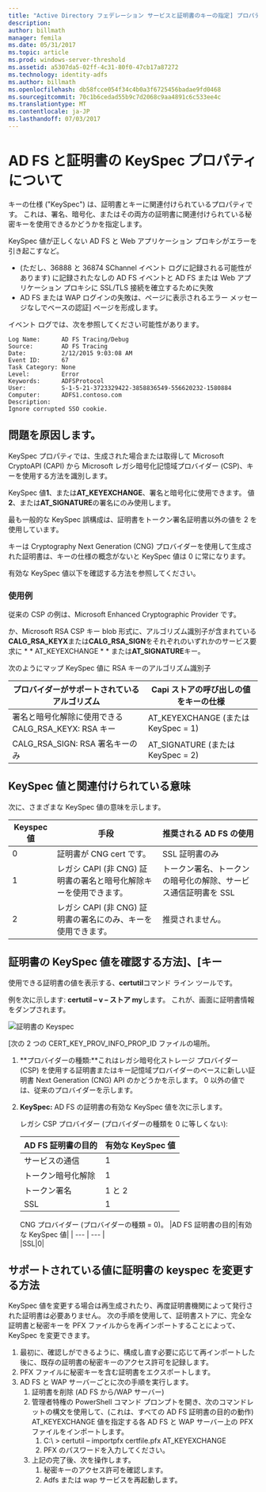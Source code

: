 ```yaml
---
title: "Active Directory フェデレーション サービスと証明書のキーの指定] プロパティについて"
description: 
author: billmath
manager: femila
ms.date: 05/31/2017
ms.topic: article
ms.prod: windows-server-threshold
ms.assetid: a5307da5-02ff-4c31-80f0-47cb17a87272
ms.technology: identity-adfs
ms.author: billmath
ms.openlocfilehash: db58fcce054f34c4b0a3f6725456badae9fd0468
ms.sourcegitcommit: 70c1b6cedad55b9c7d2068c9aa4891c6c533ee4c
ms.translationtype: MT
ms.contentlocale: ja-JP
ms.lasthandoff: 07/03/2017
---
```

# <a name="ad-fs-and-certificate-keyspec-property-information"></a>AD FS と証明書の KeySpec プロパティについて
キーの仕様 ("KeySpec") は、証明書とキーに関連付けられているプロパティです。 これは、署名、暗号化、またはその両方の証明書に関連付けられている秘密キーを使用できるかどうかを指定します。   

KeySpec 値が正しくない AD FS と Web アプリケーション プロキシがエラーを引き起こすなど。


- (ただし、36888 と 36874 SChannel イベント ログに記録される可能性があります) に記録されたなしの AD FS イベントと AD FS または Web アプリケーション プロキシに SSL/TLS 接続を確立するために失敗
- AD FS または WAP ログインの失敗は、ページに表示されるエラー メッセージなしでベースの認証] ページを形成します。

イベント ログでは、次を参照してください可能性があります。

    Log Name:      AD FS Tracing/Debug
    Source:        AD FS Tracing
    Date:          2/12/2015 9:03:08 AM
    Event ID:      67
    Task Category: None
    Level:         Error
    Keywords:      ADFSProtocol
    User:          S-1-5-21-3723329422-3858836549-556620232-1580884
    Computer:      ADFS1.contoso.com
    Description:
    Ignore corrupted SSO cookie.

## <a name="what-causes-the-problem"></a>問題を原因します。
KeySpec プロパティでは、生成された場合または取得して Microsoft CryptoAPI (CAPI) から Microsoft レガシ暗号化記憶域プロバイダー (CSP)、キーを使用する方法を識別します。

KeySpec 値**1**、または**AT_KEYEXCHANGE**、署名と暗号化に使用できます。  値**2**、または**AT_SIGNATURE**の署名にのみ使用します。

最も一般的な KeySpec 誤構成は、証明書をトークン署名証明書以外の値を 2 を使用しています。  

キーは Cryptography Next Generation (CNG) プロバイダーを使用して生成された証明書は、キーの仕様の概念がないと KeySpec 値は 0 に常になります。

有効な KeySpec 値以下を確認する方法を参照してください。 

### <a name="example"></a>使用例
従来の CSP の例は、Microsoft Enhanced Cryptographic Provider です。 

か、Microsoft RSA CSP キー blob 形式に、アルゴリズム識別子が含まれている**CALG_RSA_KEYX**または**CALG_RSA_SIGN**をそれぞれのいずれかのサービス要求に * * AT_KEYEXCHANGE * * または**AT_SIGNATURE**キー。
  
次のようにマップ KeySpec 値に RSA キーのアルゴリズム識別子

| プロバイダーがサポートされているアルゴリズム| Capi ストアの呼び出しの値をキーの仕様 |
| --- | --- |
|署名と暗号化解除に使用できる CALG_RSA_KEYX: RSA キー| AT_KEYEXCHANGE (または KeySpec = 1)|
CALG_RSA_SIGN: RSA 署名キーのみ |AT_SIGNATURE (または KeySpec = 2)|

## <a name="keyspec-values-and-associated-meanings"></a>KeySpec 値と関連付けられている意味
次に、さまざまな KeySpec 値の意味を示します。

|Keyspec 値|手段|推奨される AD FS の使用|
| --- | --- | --- |
|0|証明書が CNG cert です。|SSL 証明書のみ|
|1|レガシ CAPI (非 CNG) 証明書の署名と暗号化解除キーを使用できます。|    トークン署名、トークンの暗号化の解除、サービス通信証明書を SSL|
|2|レガシ CAPI (非 CNG) 証明書の署名にのみ、キーを使用できます。|推奨されません。|

## <a name="how-to-check-the-keyspec-value-for-your-certificates--keys"></a>証明書の KeySpec 値を確認する方法]、[キー
使用できる証明書の値を表示する、**certutil**コマンド ライン ツールです。  

例を次に示します: **certutil – v – ストア my**します。  これが、画面に証明書情報をダンプされます。

![証明書の Keyspec](media/AD-FS-and-KeySpec-Property/keyspec1.png)

[次の 2 つの CERT_KEY_PROV_INFO_PROP_ID ファイルの場所。


1. **プロバイダーの種類:**これはレガシ暗号化ストレージ プロバイダー (CSP) を使用する証明書またはキー記憶域プロバイダーのベースに新しい証明書 Next Generation (CNG) API のかどうかを示します。  0 以外の値では、従来のプロバイダーを示します。
2.  **KeySpec:** AD FS の証明書の有効な KeySpec 値を次に示します。

    レガシ CSP プロバイダー (プロバイダーの種類を 0 に等しくない):
    
    |AD FS 証明書の目的|有効な KeySpec 値|
    | --- | --- |
    |サービスの通信|1|
    |トークン暗号化解除|1|
    |トークン署名|1 と 2|
    |SSL|1|

    CNG プロバイダー (プロバイダーの種類 = 0)。
    |AD FS 証明書の目的|有効な KeySpec 値|
    | --- | --- |   
    |SSL|0|

## <a name="how-to-change-the-keyspec-for-your-certificate-to-a-supported-value"></a>サポートされている値に証明書の keyspec を変更する方法
KeySpec 値を変更する場合は再生成されたり、再度証明書機関によって発行された証明書は必要ありません。  次の手順を使用して、証明書ストアに、完全な証明書と秘密キーを PFX ファイルからを再インポートすることによって、KeySpec を変更できます。


1. 最初に、確認しができるように、構成し直す必要に応じて再インポートした後に、既存の証明書の秘密キーのアクセス許可を記録します。
2. PFX ファイルに秘密キーを含む証明書をエクスポートします。
3. AD FS と WAP サーバーごとに次の手順を実行します。
    1. 証明書を削除 (AD FS から/WAP サーバー)
    2. 管理者特権の PowerShell コマンド プロンプトを開き、次のコマンドレットの構文を使用して、(これは、すべての AD FS 証明書の目的の動作) AT_KEYEXCHANGE 値を指定する各 AD FS と WAP サーバー上の PFX ファイルをインポートします。
        1. C:\ > certutil – importpfx certfile.pfx AT_KEYEXCHANGE
        2. PFX のパスワードを入力してください。
    3. 上記の完了後、次を操作します。
        1. 秘密キーのアクセス許可を確認します。
        2. Adfs または wap サービスを再起動します。





